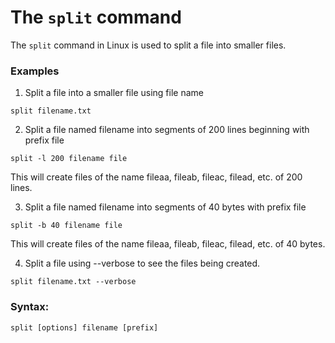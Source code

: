 # The `split` command

The `split` command in Linux is used to split a file into smaller files.

### Examples

1. Split a file into a smaller file using file name

```
split filename.txt
```

2. Split a file named filename into segments of 200 lines beginning with prefix file

```
split -l 200 filename file
```

This will create files of the name fileaa, fileab, fileac, filead, etc. of 200 lines.

3. Split a file named filename into segments of 40 bytes with prefix file

```
split -b 40 filename file
```

This will create files of the name fileaa, fileab, fileac, filead, etc. of 40 bytes.

4. Split a file using --verbose to see the files being created.

```
split filename.txt --verbose
```

### Syntax:

```
split [options] filename [prefix]
